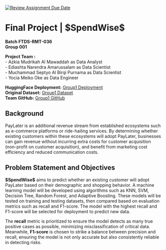 [![Review Assignment Due Date](https://classroom.github.com/assets/deadline-readme-button-22041afd0340ce965d47ae6ef1cefeee28c7c493a6346c4f15d667ab976d596c.svg)](https://classroom.github.com/a/8qmUfAce)

<!DOCTYPE html>
<html lang="en">
<head>
    <meta charset="UTF-8">
    <meta name="viewport" content="width=device-width, initial-scale=1.0">
    <title>Final Project | SpendWise</title>
</head>
<body>

<h1>Final Project | <strong>$SpendWise$</strong></h1>

<p><strong>Batch FTDS-RMT-036</strong><br>
<strong>Group 001</strong></p>

<p><strong>Project Team :</strong><br>
- Azkia Mudrikah Al Mawaddah as Data Analyst<br>
- Ediashta Narendra Amarussalam as Data Scientist<br>
- Muchammad Septyo Al Birqi Purnama as Data Scientist<br>
- Yocia Meiko Oke as Data Engineer</p>

<p><strong>HuggingFace Deployment:</strong> <a href="https://huggingface.co/spaces/ymo980/spendwise">Group1 Deployment</a><br>
<strong>Original Dataset:</strong> <a href="https://data.mendeley.com/datasets/wkjdmrmrg4/4">Group1 Dataset</a><br>
<strong>Team GitHub:</strong> <a href="https://github.com/FTDS-assignment-bay/p2-final-project-ftds-036-rmt-group-001">Group1 GitHub</a></p>

<h2>Background</h2>
<p>PayLater is an additional revenue stream from established ecosystems such as e-commerce platforms or ride-hailing services. By determining whether existing customers within these ecosystems will adopt PayLater, businesses can gain revenue without incurring extra costs for customer acquisition (non-profit on customer acquisition), and benefit from marketing cost efficiency and reduced communication costs.</p>

<h2>Problem Statement and Objectives</h2>
<p><strong>$SpendWise$</strong> aims to predict whether an existing customer will adopt PayLater based on their demographic and shopping behavior. A machine learning model will be developed using algorithms such as KNN, SVM, Decision Tree, Random Forest, and Adaptive Boosting. These models will be tested on training and testing datasets, then compared based on evaluation metrics such as recall and F1-score. The model with the highest recall and F1-score will be selected for deployment to predict new data.</p>

<p>The <strong>recall</strong> metric is prioritized to ensure the model detects as many true positive cases as possible, minimizing misclassification of critical data. Meanwhile, <strong>F1-score</strong> is chosen to strike a balance between precision and recall, ensuring the model is not only accurate but also consistently reliable in detecting risks.</p>

</body>
</html>